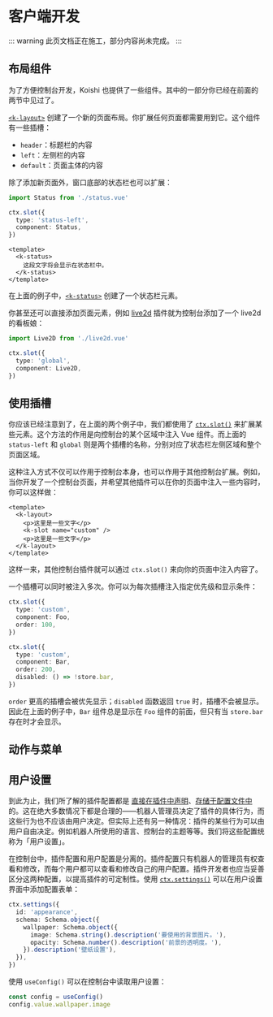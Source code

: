 # 客户端开发

::: warning
此页文档正在施工，部分内容尚未完成。
:::

## 布局组件

为了方便控制台开发，Koishi 也提供了一些组件。其中的一部分你已经在前面的两节中见过了。

[`<k-layout>`](../../api/console/component.md#k-layout) 创建了一个新的页面布局。你扩展任何页面都需要用到它。这个组件有一些插槽：

- `header`：标题栏的内容
- `left`：左侧栏的内容
- `default`：页面主体的内容

除了添加新页面外，窗口底部的状态栏也可以扩展：

```ts client/index.ts
import Status from './status.vue'

ctx.slot({
  type: 'status-left',
  component: Status,
})
```

```vue client/status.vue
<template>
  <k-status>
    这段文字将会显示在状态栏中。
  </k-status>
</template>
```

在上面的例子中，[`<k-status>`](../../api/console/component.md#k-status) 创建了一个状态栏元素。

你甚至还可以直接添加页面元素，例如 [live2d](https://github.com/koishijs/koishi-plugin-live2d) 插件就为控制台添加了一个 live2d 的看板娘：

```ts client/index.ts
import Live2D from './live2d.vue'

ctx.slot({
  type: 'global',
  component: Live2D,
})
```

## 使用插槽

你应该已经注意到了，在上面的两个例子中，我们都使用了 [`ctx.slot()`](../../api/console/context.md#ctx-slot) 来扩展某些元素。这个方法的作用是向控制台的某个区域中注入 Vue 组件。而上面的 `status-left` 和 `global` 则是两个插槽的名称，分别对应了状态栏左侧区域和整个页面区域。

这种注入方式不仅可以作用于控制台本身，也可以作用于其他控制台扩展。例如，当你开发了一个控制台页面，并希望其他插件可以在你的页面中注入一些内容时，你可以这样做：

```vue
<template>
  <k-layout>
    <p>这里是一些文字</p>
    <k-slot name="custom" />
    <p>这里是一些文字</p>
  </k-layout>
</template>
```

这样一来，其他控制台插件就可以通过 `ctx.slot()` 来向你的页面中注入内容了。

一个插槽可以同时被注入多次。你可以为每次插槽注入指定优先级和显示条件：

```ts
ctx.slot({
  type: 'custom',
  component: Foo,
  order: 100,
})

ctx.slot({
  type: 'custom',
  component: Bar,
  order: 200,
  disabled: () => !store.bar,
})
```

`order` 更高的插槽会被优先显示；`disabled` 函数返回 `true` 时，插槽不会被显示。因此在上面的例子中，`Bar` 组件总是显示在 `Foo` 组件的前面，但只有当 `store.bar` 存在时才会显示。

## 动作与菜单 <badge type="warning" text="实验性" />

## 用户设置 <badge type="warning" text="实验性" />

到此为止，我们所了解的插件配置都是 [直接在插件中声明](../plugin/schema.md)、[存储于配置文件中](../develop/config.md) 的。这在绝大多数情况下都是合理的——机器人管理员决定了插件的具体行为，而这些行为也不应该由用户决定。但实际上还有另一种情况：插件的某些行为可以由用户自由决定。例如机器人所使用的语言、控制台的主题等等。我们将这些配置统称为「用户设置」。

在控制台中，插件配置和用户配置是分离的。插件配置只有机器人的管理员有权查看和修改，而每个用户都可以查看和修改自己的用户配置。插件开发者也应当妥善区分这两种配置，以提高插件的可定制性。使用 [`ctx.settings()`](../../api/console/context.md#ctx-settings) 可以在用户设置界面中添加配置表单：

```ts client/index.ts
ctx.settings({
  id: 'appearance',
  schema: Schema.object({
    wallpaper: Schema.object({
      image: Schema.string().description('要使用的背景图片。'),
      opacity: Schema.number().description('前景的透明度。'),
    }).description('壁纸设置'),
  }),
})
```

使用 `useConfig()` 可以在控制台中读取用户设置：

```ts
const config = useConfig()
config.value.wallpaper.image
```
